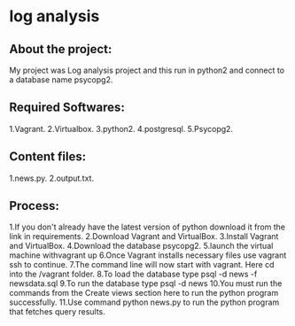 # log analysis 
## About the project:
My project was Log analysis project and this run in python2 and connect to a database name psycopg2.
## Required Softwares:
1.Vagrant.
2.Virtualbox.
3.python2.
4.postgresql.
5.Psycopg2.
## Content files:
1.news.py.
2.output.txt.
## Process:
1.If you don't already have the latest version of python download it from the link in requirements.
2.Download Vagrant and VirtualBox.
3.Install Vagrant and VirtualBox.
4.Download the database psycopg2.
5.launch the virtual machine withvagrant up
6.Once Vagrant installs necessary files use vagrant ssh to continue.
7.The command line will now start with vagrant. Here cd into the /vagrant folder.
8.To load the database type psql -d news -f newsdata.sql
9.To run the database type psql -d news
10.You must run the commands from the Create views section here to run the python program successfully.
11.Use command python news.py to run the python program that fetches query results.
